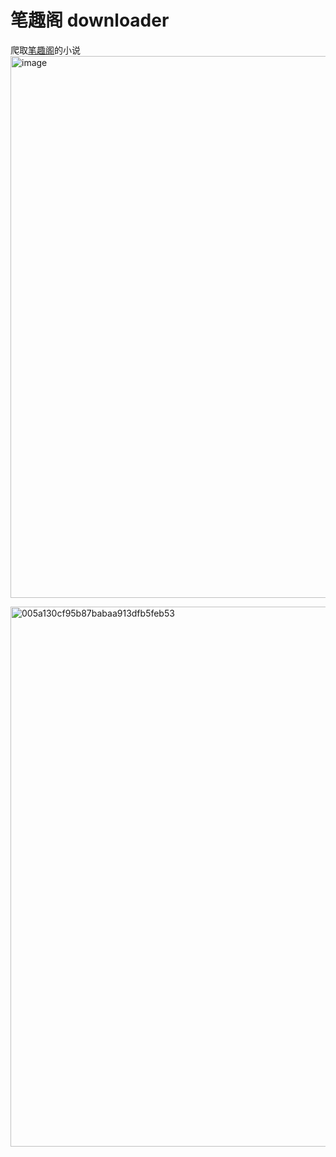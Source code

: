 #  笔趣阁 downloader
爬取[笔趣阁](https://www.biquge7.xyz/)的小说
<img width="867" alt="image" src="https://github.com/2433924494/-downloader/assets/37336617/11a7450a-b8b3-4b4c-8964-e0734e63a9a9">

<img width="864" alt="005a130cf95b87babaa913dfb5feb53" src="https://github.com/2433924494/-downloader/assets/37336617/151fc534-a217-4927-8765-ddd80b40d89e">
